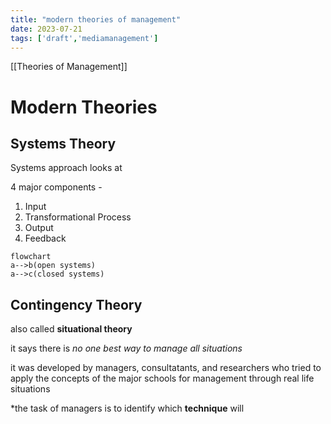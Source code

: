 ```yaml
---
title: "modern theories of management"
date: 2023-07-21
tags: ['draft','mediamanagement']
---
```


[[Theories of Management]]

# Modern Theories
## Systems Theory
Systems approach looks at 

4 major components -
1. Input
2. Transformational Process
3. Output
4. Feedback

```mermaid
flowchart
a-->b(open systems)
a-->c(closed systems)
```

## Contingency Theory
also called **situational theory**

it says there is *no one best way to manage all situations*

it was developed by managers, consultatants, and researchers who tried to apply the concepts of the major schools for management through real life situations

*the task of managers is to identify which **technique** will 

